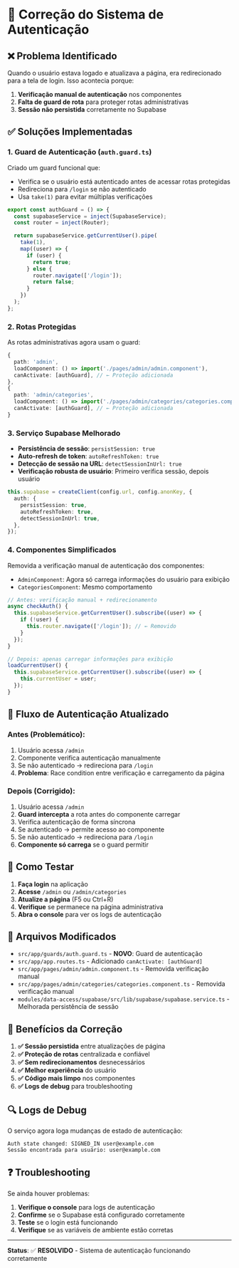 # 🔐 Correção do Sistema de Autenticação

## ❌ **Problema Identificado**

Quando o usuário estava logado e atualizava a página, era redirecionado para a tela de login. Isso acontecia porque:

1. **Verificação manual de autenticação** nos componentes
2. **Falta de guard de rota** para proteger rotas administrativas
3. **Sessão não persistida** corretamente no Supabase

## ✅ **Soluções Implementadas**

### **1. Guard de Autenticação (`auth.guard.ts`)**

Criado um guard funcional que:

- Verifica se o usuário está autenticado antes de acessar rotas protegidas
- Redireciona para `/login` se não autenticado
- Usa `take(1)` para evitar múltiplas verificações

```typescript
export const authGuard = () => {
  const supabaseService = inject(SupabaseService);
  const router = inject(Router);

  return supabaseService.getCurrentUser().pipe(
    take(1),
    map((user) => {
      if (user) {
        return true;
      } else {
        router.navigate(['/login']);
        return false;
      }
    })
  );
};
```

### **2. Rotas Protegidas**

As rotas administrativas agora usam o guard:

```typescript
{
  path: 'admin',
  loadComponent: () => import('./pages/admin/admin.component'),
  canActivate: [authGuard], // ← Proteção adicionada
},
{
  path: 'admin/categories',
  loadComponent: () => import('./pages/admin/categories/categories.component'),
  canActivate: [authGuard], // ← Proteção adicionada
}
```

### **3. Serviço Supabase Melhorado**

- **Persistência de sessão**: `persistSession: true`
- **Auto-refresh de token**: `autoRefreshToken: true`
- **Detecção de sessão na URL**: `detectSessionInUrl: true`
- **Verificação robusta de usuário**: Primeiro verifica sessão, depois usuário

```typescript
this.supabase = createClient(config.url, config.anonKey, {
  auth: {
    persistSession: true,
    autoRefreshToken: true,
    detectSessionInUrl: true,
  },
});
```

### **4. Componentes Simplificados**

Removida a verificação manual de autenticação dos componentes:

- `AdminComponent`: Agora só carrega informações do usuário para exibição
- `CategoriesComponent`: Mesmo comportamento

```typescript
// Antes: verificação manual + redirecionamento
async checkAuth() {
  this.supabaseService.getCurrentUser().subscribe((user) => {
    if (!user) {
      this.router.navigate(['/login']); // ← Removido
    }
  });
}

// Depois: apenas carregar informações para exibição
loadCurrentUser() {
  this.supabaseService.getCurrentUser().subscribe((user) => {
    this.currentUser = user;
  });
}
```

## 🔄 **Fluxo de Autenticação Atualizado**

### **Antes (Problemático):**

1. Usuário acessa `/admin`
2. Componente verifica autenticação manualmente
3. Se não autenticado → redireciona para `/login`
4. **Problema**: Race condition entre verificação e carregamento da página

### **Depois (Corrigido):**

1. Usuário acessa `/admin`
2. **Guard intercepta** a rota antes do componente carregar
3. Verifica autenticação de forma síncrona
4. Se autenticado → permite acesso ao componente
5. Se não autenticado → redireciona para `/login`
6. **Componente só carrega** se o guard permitir

## 🧪 **Como Testar**

1. **Faça login** na aplicação
2. **Acesse** `/admin` ou `/admin/categories`
3. **Atualize a página** (F5 ou Ctrl+R)
4. **Verifique** se permanece na página administrativa
5. **Abra o console** para ver os logs de autenticação

## 📁 **Arquivos Modificados**

- `src/app/guards/auth.guard.ts` - **NOVO**: Guard de autenticação
- `src/app/app.routes.ts` - Adicionado `canActivate: [authGuard]`
- `src/app/pages/admin/admin.component.ts` - Removida verificação manual
- `src/app/pages/admin/categories/categories.component.ts` - Removida verificação manual
- `modules/data-access/supabase/src/lib/supabase/supabase.service.ts` - Melhorada persistência de sessão

## 🚀 **Benefícios da Correção**

1. **✅ Sessão persistida** entre atualizações de página
2. **✅ Proteção de rotas** centralizada e confiável
3. **✅ Sem redirecionamentos** desnecessários
4. **✅ Melhor experiência** do usuário
5. **✅ Código mais limpo** nos componentes
6. **✅ Logs de debug** para troubleshooting

## 🔍 **Logs de Debug**

O serviço agora loga mudanças de estado de autenticação:

```
Auth state changed: SIGNED_IN user@example.com
Sessão encontrada para usuário: user@example.com
```

## ❓ **Troubleshooting**

Se ainda houver problemas:

1. **Verifique o console** para logs de autenticação
2. **Confirme** se o Supabase está configurado corretamente
3. **Teste** se o login está funcionando
4. **Verifique** se as variáveis de ambiente estão corretas

---

**Status**: ✅ **RESOLVIDO** - Sistema de autenticação funcionando corretamente
